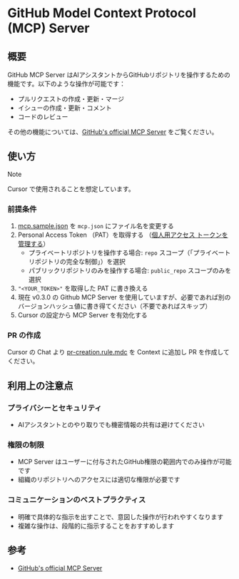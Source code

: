 # GitHub Model Context Protocol (MCP) Server

## 概要

GitHub MCP Server はAIアシスタントからGitHubリポジトリを操作するための機能です。以下のような操作が可能です：

- プルリクエストの作成・更新・マージ
- イシューの作成・更新・コメント
- コードのレビュー

その他の機能については、[GitHub's official MCP Server](https://github.com/github/github-mcp-server) をご覧ください。

## 使い方

> [!Note]
> Cursor で使用されることを想定しています。

### 前提条件

1. [mcp.sample.json](../.cursor/mcp.sample.json) を `mcp.json` にファイル名を変更する
2. Personal Access Token （PAT）を取得する （[個人用アクセス トークンを管理する](https://docs.github.com/ja/authentication/keeping-your-account-and-data-secure/managing-your-personal-access-tokens)）
   - プライベートリポジトリを操作する場合: `repo` スコープ（「プライベートリポジトリの完全な制御」）を選択
   - パブリックリポジトリのみを操作する場合: `public_repo` スコープのみを選択
3. `"<YOUR_TOKEN>"` を取得した PAT に書き換える
4. 現在 v0.3.0 の Github MCP Server を使用していますが、必要であれば別のバージョンハッシュ値に書き得てください（不要であればスキップ）
5. Cursor の設定から MCP Server を有効化する

### PR の作成

Cursor の Chat より [pr-creation.rule.mdc](../.cursor/rules/pr-creation-rule.mdc) を Context に追加し PR を作成してください。

## 利用上の注意点

### プライバシーとセキュリティ

- AIアシスタントとのやり取りでも機密情報の共有は避けてください

### 権限の制限

- MCP Server はユーザーに付与されたGitHub権限の範囲内でのみ操作が可能です
- 組織のリポジトリへのアクセスには適切な権限が必要です

### コミュニケーションのベストプラクティス

- 明確で具体的な指示を出すことで、意図した操作が行われやすくなります
- 複雑な操作は、段階的に指示することをおすすめします

## 参考

- [GitHub's official MCP Server](https://github.com/github/github-mcp-server)
